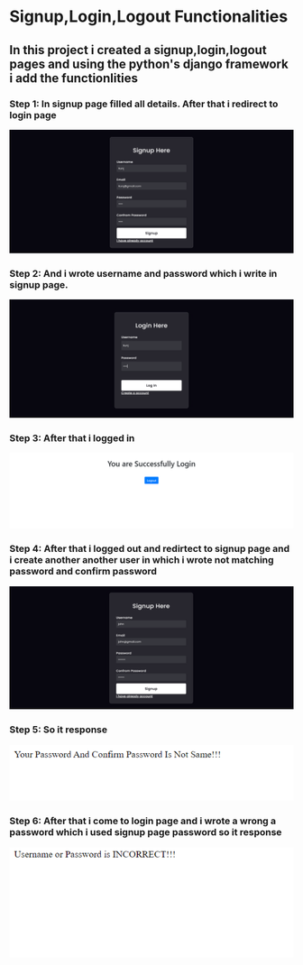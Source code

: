 <h1>Signup,Login,Logout Functionalities</h1>
<h2>In this project i created a signup,login,logout pages and using the python's django framework i add the functionlities </h2>
<h3>Step 1: In signup page filled all details. After that i redirect to login page</h3>
<img src="image/img-1.png">
<h3>Step 2: And i wrote username and password which i write in signup page. </h3>
<img src="image/img-2.png">
<h3>Step 3: After that i logged in </h3>
<img src="image/img-3.png">
<h3>Step 4: After that i logged out and redirtect to signup page and i create another another user in which i wrote not matching password and confirm password  </h3>
<img src="image/img-4.png">
<h3>Step 5: So it response   </h3>
<img src="image/img-5.png">
<h3>Step 6: After that i come to login page and i wrote a wrong a password which i used signup page password so it response  </h3>
<img src="image/img-6.png">
